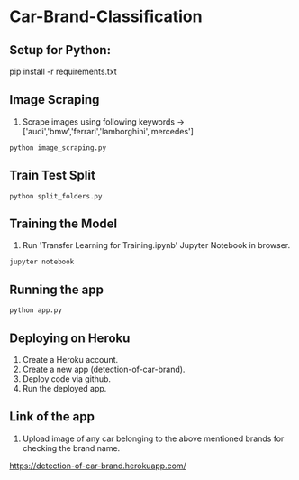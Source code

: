 # Car-Brand-Classification

## Setup for Python:

pip install -r requirements.txt

## Image Scraping

1. Scrape images using following keywords ->
   ['audi','bmw','ferrari','lamborghini','mercedes']
```
python image_scraping.py
``` 

## Train Test Split

```
python split_folders.py
``` 

## Training the Model
1. Run 'Transfer Learning for Training.ipynb' Jupyter Notebook in browser.

```
jupyter notebook
```

## Running the app

```
python app.py
```

## Deploying on Heroku
1. Create a Heroku account.
2. Create a new app (detection-of-car-brand).
3. Deploy code via github.
4. Run the deployed app.

## Link of the app

1. Upload image of any car belonging to the above mentioned brands for checking the brand name.

https://detection-of-car-brand.herokuapp.com/


